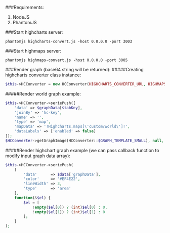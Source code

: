 ###Requirements:
  1. NodeJS
  2. PhantomJS

###Start highcharts server:
```{r, engine='bash', count_lines}
phantomjs highcharts-convert.js -host 0.0.0.0 -port 3003
  ```

###Start highmaps server:
```{r, engine='bash', count_lines}
phantomjs highmaps-convert.js -host 0.0.0.0 -port 3005
```

###Render graph (base64 string will be returned):
#####Creating highcharts converter class instance:
```php
$this->HCConverter = new HCConverter(HIGHCHARTS_CONVERTER_URL, HIGHMAPS_CONVERTER_URL);
```
  
#####Render world graph example:
```php
$this->HCConverter->seriePush([
    'data' => $graphData[$tabKey],
    'joinBy' => 'hc-key',
    'name' => '',
    'type' => 'map',
    'mapData' => '!Highcharts.maps[\'custom/world\']!',
    'dataLabels' => ['enabled' => false]
]);
$HCConverter->getGraphImage(HCConverter::$GRAPH_TEMPLATE_SMALL), null, null, 35, 12, 'PNG');
```  
#####Render highchart graph example (we can pass callback function to modify input graph data array):
```php
$this->HCConverter->seriePush(
    [
        'data'      => $data['graphData'],
        'color'     => '#EF4E22',
        'lineWidth' => 3,
        'type'      => 'area'
    ], 
    function(&$el) {
        $el = [
            !empty($el[0]) ? (int)$el[0] : 0, 
            !empty($el[1]) ? (int)$el[1] : 0
        ];
    }
);
  ```

